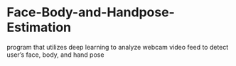 # Face-Body-and-Handpose-Estimation
program that utilizes deep learning to analyze webcam video feed to detect user’s face, body, and hand pose
